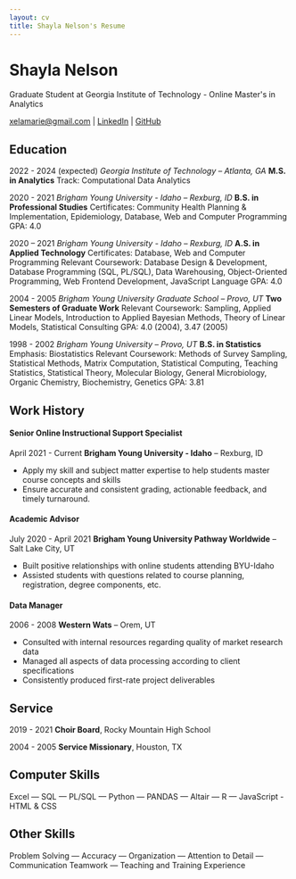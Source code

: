 ```yaml
---
layout: cv
title: Shayla Nelson's Resume
---
```

# Shayla Nelson
Graduate Student at Georgia Institute of Technology - Online Master's in Analytics

<div id="webaddress">
<a href="xelamarie@gmail.com">xelamarie@gmail.com</a>
| <a href="https://www.linkedin.com/in/shayla-nelson-306634211/">LinkedIn</a>
| <a href="https://github.com/xelamarie">GitHub</a>
</div>

## Education

2022 - 2024 (expected)
*Georgia Institute of Technology – Atlanta, GA*
__M.S. in Analytics__
Track: Computational Data Analytics 

2020 - 2021
*Brigham Young University - Idaho – Rexburg, ID*
__B.S. in Professional Studies__
Certificates: Community Health Planning & Implementation, Epidemiology, Database, Web and Computer Programming
GPA: 4.0

2020 – 2021
*Brigham Young University - Idaho – Rexburg, ID*
__A.S. in Applied Technology__
Certificates: Database, Web and Computer Programming
Relevant Coursework: Database Design & Development, Database Programming (SQL, PL/SQL), Data Warehousing, Object-Oriented Programming, Web Frontend Development, JavaScript Language
GPA: 4.0

2004 - 2005
*Brigham Young University Graduate School – Provo, UT*
__Two Semesters of Graduate Work__
Relevant Coursework: Sampling, Applied Linear Models, Introduction to Applied Bayesian Methods, Theory of Linear Models, Statistical Consulting
GPA: 4.0 (2004), 3.47 (2005)

1998 - 2002
*Brigham Young University – Provo, UT*
__B.S. in Statistics__
Emphasis: Biostatistics
Relevant Coursework: Methods of Survey Sampling, Statistical Methods, Matrix Computation, Statistical Computing, Teaching Statistics, Statistical Theory, Molecular Biology, General Microbiology, Organic Chemistry, Biochemistry, Genetics
GPA: 3.81



## Work History

#### Senior Online Instructional Support Specialist

April 2021 - Current
__Brigham Young University - Idaho__ – Rexburg, ID
- Apply my skill and subject matter expertise to help students master course concepts and skills
- Ensure accurate and consistent grading, actionable feedback, and timely turnaround.

#### Academic Advisor

July 2020 - April 2021
__Brigham Young University Pathway Worldwide__ – Salt Lake City, UT
- Built positive relationships with online students attending BYU-Idaho
- Assisted students with questions related to course planning, registration, degree components, etc.

#### Data Manager

2006 - 2008
__Western Wats__ – Orem, UT
- Consulted with internal resources regarding quality of market research data
- Managed all aspects of data processing according to client specifications
- Consistently produced first-rate project deliverables


## Service

2019 - 2021
__Choir Board__, Rocky Mountain High School


2004 - 2005
__Service Missionary__, Houston, TX

## Computer Skills
Excel — SQL — PL/SQL — Python — PANDAS — Altair — R — JavaScript - HTML & CSS


## Other Skills
Problem Solving — Accuracy — Organization — Attention to Detail — Communication
Teamwork — Teaching and Training Experience



<!-- ### Footer

Last updated: May 2013 -->


